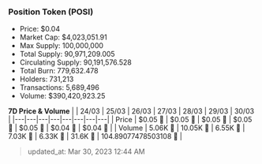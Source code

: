 
  ### Position Token (POSI)
  - Price: $0.04
  - Market Cap: $4,023,051.91
  - Max Supply: 100,000,000
  - Total Supply: 90,971,209.005
  - Circulating Supply: 90,191,576.528
  - Total Burn: 779,632.478
  - Holders: 731,213
  - Transactions: 5,689,496
  - Volume: $390,420,923.25

  **7D Price & Volume**
  | | 24&#x2F;03 | 25&#x2F;03 | 26&#x2F;03 | 27&#x2F;03 | 28&#x2F;03 | 29&#x2F;03 | 30&#x2F;03 |
  |---|---|---|---|---|---|---|---|
  | Price | $0.05 🔻 | $0.05 🚀 | $0.05 🔻 | $0.05 🔻 | $0.05 🔻 | $0.04 🔻 | $0.04 🔻 |
  | Volume | 5.06K 🔻 | 10.05K 🚀 | 6.55K 🔻 | 7.03K 🚀 | 6.33K 🔻 | 31.6K 🚀 | 104.89077478503108 🔻 |

  > updated_at: Mar 30, 2023 12:44 AM
